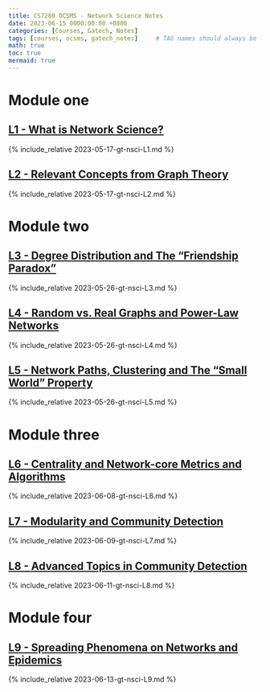 ```yaml
---
title: CS7280 OCSMS - Network Science Notes
date: 2023-06-15 0000:00:00 +0800
categories: [Courses, Gatech, Notes]
tags: [courses, ocsms, gatech_notes]     # TAG names should always be lowercase
math: true
toc: true
mermaid: true
---
```


# Module one

## [L1 - What is Network Science?](../gt-nsci-L1)

{% include_relative 2023-05-17-gt-nsci-L1.md %}


## [L2 - Relevant Concepts from Graph Theory](../gt-nsci-L2)

{% include_relative 2023-05-17-gt-nsci-L2.md %}

# Module two

## [L3 - Degree Distribution and The “Friendship Paradox”](../gt-nsci-L3)

{% include_relative 2023-05-26-gt-nsci-L3.md %}

## [L4 - Random vs. Real Graphs and Power-Law Networks](../gt-nsci-L4)

{% include_relative 2023-05-26-gt-nsci-L4.md %}

## [L5 - Network Paths, Clustering and The “Small World” Property](../gt-nsci-L5)

{% include_relative 2023-05-26-gt-nsci-L5.md %}

# Module three

## [L6 - Centrality and Network-core Metrics and Algorithms](../gt-nsci-L6)

{% include_relative 2023-06-08-gt-nsci-L6.md %}

## [L7 - Modularity and Community Detection](../gt-nsci-L7)

{% include_relative 2023-06-09-gt-nsci-L7.md %}

## [L8 - Advanced Topics in Community Detection](../gt-nsci-L8)

{% include_relative 2023-06-11-gt-nsci-L8.md %}

# Module four

## [L9 - Spreading Phenomena on Networks and Epidemics](../gt-nsci-L9)

{% include_relative 2023-06-13-gt-nsci-L9.md %}

<!-- ## [L10] -->
<!-- ## [L11] -->

<!-- # Module five -->

<!-- ## [L12] -->
<!-- ## [L13] -->
<!-- ## [L14] -->